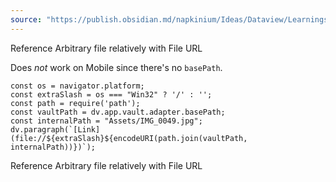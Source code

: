 ```yaml
---
source: "https://publish.obsidian.md/napkinium/Ideas/Dataview/Learnings/Dataview+Learnings"
---
```


Reference Arbitrary file relatively with File URL

Does _not_ work on Mobile since there's no `basePath`.

```
const os = navigator.platform;
const extraSlash = os === "Win32" ? '/' : '';
const path = require('path');
const vaultPath = dv.app.vault.adapter.basePath;
const internalPath = "Assets/IMG_0049.jpg";
dv.paragraph(`[Link](file://${extraSlash}${encodeURI(path.join(vaultPath, internalPath))})`);
```

Reference Arbitrary file relatively with File URL
